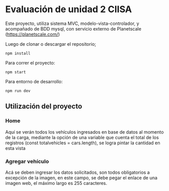 # Evaluación de unidad 2 CIISA

Este proyecto, utiliza sistema MVC, modelo-vista-controlador, y acompañado de BDD mysql, con servicio externo de Planetscale (https://planetscale.com/)

Luego de clonar o descargar el repositorio;
```
npm install
```

Para correr el proyecto:

```
npm start
```

Para entorno de desarrollo:

```
npm run dev
```
Utilización del proyecto
---

### Home

Aquí se verán todos los vehículos ingresados en base de datos al momento de la carga, mediante la opción de una variable que cuenta el total de los registros (const totalvehicles = cars.length), se logra pintar la cantidad en esta vista
### Agregar vehículo

Acá se deben ingresar los datos solicitados, son todos obligatorios a excepción de la imagen, en este campo, se debe pegar el enlace de una imagen web, el máximo largo es 255 caracteres.